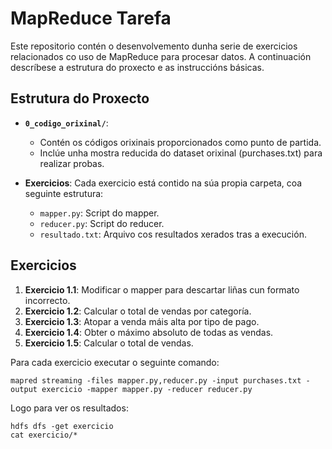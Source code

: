 # MapReduce Tarefa

Este repositorio contén o desenvolvemento dunha serie de exercicios relacionados co uso de MapReduce para procesar datos. A continuación descríbese a estrutura do proxecto e as instruccións básicas.

## Estrutura do Proxecto

- **`0_codigo_orixinal/`**: 
  - Contén os códigos orixinais proporcionados como punto de partida.
  - Inclúe unha mostra reducida do dataset orixinal (purchases.txt) para realizar probas.

- **Exercicios**: Cada exercicio está contido na súa propia carpeta, coa seguinte estrutura:
  - `mapper.py`: Script do mapper.
  - `reducer.py`: Script do reducer.
  - `resultado.txt`: Arquivo cos resultados xerados tras a execución.

## Exercicios

1. **Exercicio 1.1**: Modificar o mapper para descartar liñas cun formato incorrecto.
2. **Exercicio 1.2**: Calcular o total de vendas por categoría.
3. **Exercicio 1.3**: Atopar a venda máis alta por tipo de pago.
4. **Exercicio 1.4**: Obter o máximo absoluto de todas as vendas.
5. **Exercicio 1.5**: Calcular o total de vendas.

Para cada exercicio executar o seguinte comando:
```
mapred streaming -files mapper.py,reducer.py -input purchases.txt -output exercicio -mapper mapper.py -reducer reducer.py
```
Logo para ver os resultados:
```
hdfs dfs -get exercicio
cat exercicio/*
```


